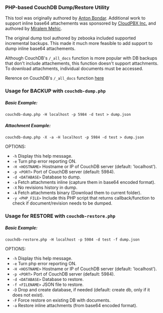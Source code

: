 ### PHP-based CouchDB Dump/Restore Utility

This tool was originally authored by [Anton Bondar](https://github.com/zebooka). Additional work to support inline base64 attachements was sponsored by [CloudPBX Inc.](http://cloudpbx.ca) and authored by [Miralem Mehic](https://github.com/mickeyze).

The original dump tool authored by zebooka included supported incremental backups. This made it much more feasible to add support to dump inline base64 attachements. 

Although CouchDB's  `/_all_docs` function is more popular with DB backups that don't include attachements, this function doesn't support attachments. To download attachments, individual documents must be accessed.

Rerence on CouchDB's  `/_all_docs` function [here ](http://docs.couchdb.org/en/latest/api/database/bulk-api.html) 

### Usage for BACKUP with `couchdb-dump.php`

##### Basic Example: 

`couchdb-dump.php -H localhost -p 5984 -d test > dump.json`

##### Attachment Example: 

`couchdb-dump.php -X -a -H localhost -p 5984 -d test > dump.json`

OPTIONS:

* `-h`                 Display this help message.
* `-e`                 Turn php error reporting ON.
* `-H <HOSTNAME>`      Hostname or IP of CouchDB server (default: 'localhost').
* `-p <PORT>`          Port of CouchDB server (default: 5984).
* `-d <DATABASE>`      Database to dump.
* `-a`                 Fetch attachments inline (capture them in base64 encoded format).
* `-X`                 No revisions history in dump.
* `-A`                Fetch attachments binary (Download them to current folder).
* `-y <PHP_FILE>`      Include this PHP script that returns callback/function to check if document/revision needs to be dumped.

### Usage for RESTORE with `couchdb-restore.php`

##### Basic Example: 

`couchdb-restore.php -H localhost -p 5984 -d test -f dump.json`

OPTIONS:

* `-h` Display this help message.
* `-e`                 Turn php error reporting ON.
* `-H <HOSTNAME>`      Hostname or IP of CouchDB server (default: 'localhost').
* `-p <PORT>`          Port of CouchDB server (default: 5984).
* `-d <DATABASE>`      Database to restore.
* `-f <FILENAME>`      JSON file to restore.
* `-D`                 Drop and create database, if needed 
(default: create db, only if it does not exist).
* `-F`                 Force restore on existing DB with documents.
* `-a`                 Restore inline attachments (from base64 encoded format).
